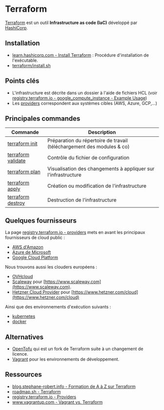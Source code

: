 # Terraform

[Terraform](https://www.terraform.io/) est un outil **Infrastructure as code (IaC)** développé par [HashiCorp](https://www.hashicorp.com/).

## Installation

* [learn.hashicorp.com - Install Terraform](https://learn.hashicorp.com/tutorials/terraform/install-cli) : Procédure d'installation de l'exécutable.
* [terraform/install.sh](install.sh)

## Points clés

* L'infrastructure est décrite dans un dossier à l'aide de fichiers HCL (voir [registry.terraform.io - google_compute_instance - Example Usage](https://registry.terraform.io/providers/hashicorp/google/latest/docs/resources/compute_instance#example-usage))
* Les [providers](https://registry.terraform.io/browse/providers) correspondent aux systèmes cibles (AWS, Azure, GCP,...)

## Principales commandes

| Commande                                                                     | Description                                                            |
|------------------------------------------------------------------------------|------------------------------------------------------------------------|
| [terraform init](https://www.terraform.io/docs/cli/commands/init.html)       | Préparation du répertoire de travail (téléchargement des modules & co) |
| [terraform validate](https://www.terraform.io/docs/cli/commands/init.html)   | Contrôle du fichier de configuration                                   |
| [terraform plan](https://www.terraform.io/docs/cli/commands/plan.html)       | Visualisation des changements à appliquer sur l'infrastructure         |
| [terraform apply](https://www.terraform.io/docs/cli/commands/apply.html)     | Création ou modification de l'infrastructure                           |
| [terraform destroy](https://www.terraform.io/docs/cli/commands/destroy.html) | Destruction de l'infrastructure                                        |

## Quelques fournisseurs

La page [registry.terraform.io - providers](https://registry.terraform.io/browse/providers) mets en avant les principaux fournisseurs de cloud public :

* [AWS d'Amazon](https://registry.terraform.io/providers/hashicorp/aws/latest)
* [Azure de Microsoft](https://registry.terraform.io/providers/hashicorp/azurerm/latest)
* [Google Cloud Platform](https://registry.terraform.io/providers/hashicorp/google/latest)

Nous trouvons aussi les clouders européens :

* [OVHcloud](https://registry.terraform.io/providers/ovh/ovh/latest/docs)
* [Scaleway](https://registry.terraform.io/providers/scaleway/scaleway/latest) pour [https://www.scaleway.com](https://www.scaleway.com).
* [Hetzner Cloud Provider](https://registry.terraform.io/providers/hetznercloud/hcloud/latest/docs) pour [https://www.hetzner.com/cloud](https://www.hetzner.com/cloud)

Ainsi que des environnements d'exécution suivants :

* [kubernetes](https://registry.terraform.io/providers/hashicorp/kubernetes/latest)
* [docker](https://registry.terraform.io/providers/kreuzwerker/docker/latest)

## Alternatives

* [OpenTofu](../opentofu/README.md) qui est un fork de Terraform suite à un changement de licence.
* [Vagrant](https://www.vagrantup.com/) pour les environnements de développement.

## Ressources

* [blog.stephane-robert.info - Formation de A à Z sur Terraform](https://blog.stephane-robert.info/docs/infra-as-code/provisionnement/terraform/introduction/)
* [roadmap.sh - Terraform](https://roadmap.sh/terraform)
* [registry.terraform.io - Providers](https://registry.terraform.io/browse/providers)
* [www.vagrantup.com - Vagrant vs. Terraform](https://www.vagrantup.com/intro/vs/terraform)
